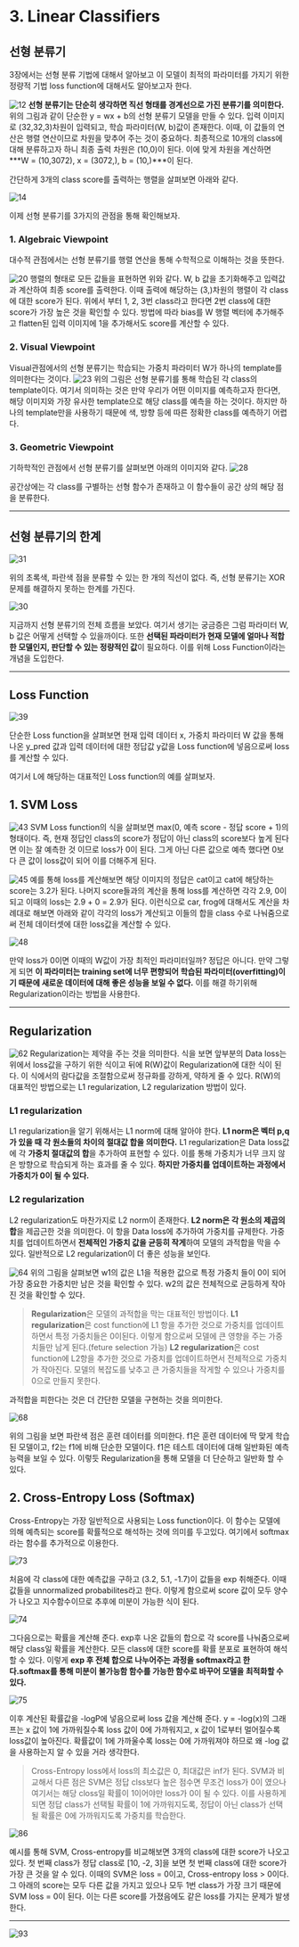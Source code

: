 # 3. Linear Classifiers

## 선형 분류기

3장에서는 선형 분류 기법에 대해서 알아보고 이 모델이 최적의 파라미터를 가지기 위한 정량적 기법 loss function에 대해서도 알아보고자 한다.

![12](./img/498_FA2019_lecture031024_12.jpg)
**선형 분류기는 단순히 생각하면 직선 형태를 경계선으로 가진 분류기를 의미한다.** 위의 그림과 같이 단순한 y = wx + b의 선형 분류기 모델을 만들 수 있다. 입력 이미지로 (32,32,3)차원이 입력되고, 학습 파라미터(W, b)값이 존재한다. 이때, 이 값들의 연산은 행렬 연산이므로 차원을 맞추어 주는 것이 중요하다. 최종적으로 10개의 class에 대해 분류하고자 하니 최종 출력 차원은 (10,0)이 된다. 이에 맞게 차원을 계산하면 ***W = (10,3072), x = (3072,), b = (10,)***이 된다.

간단하게 3개의 class score를 출력하는 행렬을 살펴보면 아래와 같다.

![14](./img/498_FA2019_lecture031024_14.jpg)


이제 선형 분류기를 3가지의 관점을 통해 확인해보자.

### 1. Algebraic Viewpoint

대수적 관점에서는 선형 분류기를 행렬 연산을 통해 수학적으로 이해하는 것을 뜻한다.

![20](./img/498_FA2019_lecture031024_20.jpg)
행렬의 형태로 모든 값들을 표현하면 위와 같다. W, b 값을 초기화해주고 입력값과 계산하여 최종 score를 출력한다. 이때 출력에 해당하는 (3,)차원의 행렬이 각 class에 대한 score가 된다. 위에서 부터 1, 2, 3번 class라고 한다면 2번 class에 대한 score가 가장 높은 것을 확인할 수 있다. 방법에 따라 bias를 W 행렬 벡터에 추가해주고 flatten된 입력 이미지에 1을 추가해서도 score를 계산할 수 있다.


### 2. Visual Viewpoint
Visual관점에서의 선형 분류기는 학습되는 가중치 파라미터 W가 하나의 template를 의미한다는 것이다.
![23](./img/498_FA2019_lecture031024_23.jpg)
위의 그림은 선형 분류기를 통해 학습된 각 class의 template이다. 여기서 의미하는 것은 만약 우리가 어떤 이미지를 예측하고자 한다면, 해당 이미지와 가장 유사한 template으로 해당 class를 예측을 하는 것이다. 하지만 하나의 template만을 사용하기 때문에 색, 방향 등에 따른 정확한 class를 예측하기 어렵다.

### 3. Geometric Viewpoint
기하학적인 관점에서 선형 분류기를 살펴보면 아래의 이미지와 같다.
![28](./img/498_FA2019_lecture031024_28.jpg)

공간상에는 각 class를 구별하는 선형 함수가 존재하고 이 함수들이 공간 상의 해당 점을 분류한다.

---

## 선형 분류기의 한계

![31](./img/498_FA2019_lecture031024_31.jpg)

위의 초록색, 파란색 점을 분류할 수 있는 한 개의 직선이 없다. 즉, 선형 분류기는 XOR 문제를 해결하지 못하는 한계를 가진다.

![30](./img/498_FA2019_lecture031024_30.jpg)


지금까지 선형 분류기의 전체 흐름을 보았다. 여기서 생기는 궁금증은 그럼 파라미터 W, b 값은 어떻게 선택할 수 있을까이다.
또한 **선택된 파라미터가 현재 모델에 얼마나 적합한 모델인지, 판단할 수 있는 정량적인 값**이 필요하다. 이를 위해 Loss Function이라는 개념을 도입한다.

---

## Loss Function

![39](./img/498_FA2019_lecture031024_39.jpg)

단순한 Loss function을 살펴보면 현재 입력 데이터 x, 가중치 파라미터 W 값을 통해 나온 y_pred 값과 입력 데이터에 대한 정답값 y값을 Loss function에 넣음으로써 loss를 계산할 수 있다. 

여기서 L에 해당하는 대표적인 Loss function의 예를 살펴보자.

## 1. SVM Loss

![43](./img/498_FA2019_lecture031024_43.jpg)
SVM Loss function의 식을 살펴보면 max(0, 예측 score - 정답 score + 1)의 형태이다. 즉, 현재 정답인 class의 score가 정답이 아닌 class의 score보다 높게 된다면 이는 잘 예측한 것 이므로 loss가 0이 된다. 그게 아닌 다른 값으로 예측 했다면 0보다 큰 값이 loss값이 되어 이를 더해주게 된다.

![45](./img/498_FA2019_lecture031024_45.jpg)
예를 통해 loss를 계산해보면 해당 이미지의 정답은 cat이고 cat에 해당하는 score는 3.2가 된다. 나머지 score들과의 계산을 통해 loss를 계산하면 각각 2.9, 0이 되고 이때의 loss는 2.9 + 0 = 2.9가 된다. 이런식으로 car, frog에 대해서도 계산을 차례대로 해보면 아래와 같이 각각의 loss가 계산되고 이들의 합을 class 수로 나눠줌으로써 전체 데이터셋에 대한 loss값을 계산할 수 있다.

![48](./img/498_FA2019_lecture031024_48.jpg)

만약 loss가 0이면 이때의 W값이 가장 최적인 파라미터일까? 정답은 아니다. 만약 그렇게 되면 **이 파라미터는 training set에 너무 편향되어 학습된 파라미터(overfitting)이기 때문에 새로운 데이터에 대해 좋은 성능을 보일 수 없다.** 이를 해결 하기위해 Regularization이라는 방법을 사용한다.

---
## Regularization

![62](./img/498_FA2019_lecture031024_62.jpg)
Regularization는 제약을 주는 것을 의미한다. 식을 보면 앞부분의 Data loss는 위에서 loss값을 구하기 위한 식이고 뒤에 R(W)값이 Regularization에 대한 식이 된다. 이 식에서의 람다값을 조절함으로써 정규화를 강하게, 약하게 줄 수 있다. R(W)의 대표적인 방법으로는 L1 regularization, L2 regularization 방법이 있다. 

### L1 regularization

L1 regularization을 알기 위해서는 L1 norm에 대해 알아야 한다. **L1 norm은 벡터 p,q가 있을 때 각 원소들의 차이의 절대값 합을 의미한다.** L1 regularization은 Data loss값에 각 **가중치 절대값의 합**을 추가하여 표현할 수 있다. 이를 통해 가중치가 너무 크지 않은 방향으로 학습되게 하는 효과를 줄 수 있다. **하지만 가중치를 업데이트하는 과정에서 가중치가 0이 될 수 있다.**


### L2 regularization

L2 regularization도 마찬가지로 L2 norm이 존재한다. **L2 norm은 각 원소의 제곱의 합**을 제곱근한 것을 의미한다. 이 항을 Data loss에 추가하여 가중치를 규제한다. 가중치를 업데이트하면서 **전체적인 가중치 값을 균등히 작게**하여 모델의 과적합을 막을 수 있다. 일반적으로 L2 regularization이 더 좋은 성능을 보인다.

![64](img/498_FA2019_lecture031024_64.jpg)
위의 그림을 살펴보면 w1의 값은 L1을 적용한 값으로 특정 가중치 들이 0이 되어 가장 중요한 가중치만 남은 것을 확인할 수 있다. w2의 값은 전체적으로 균등하게 작아진 것을 확인할 수 있다.

> **Regularization**은 모델의 과적합을 막는 대표적인 방법이다. **L1 regularization**은 cost function에 L1 항을 추가한 것으로 가중치를 업데이트 하면서 특정 가중치들은 0이된다. 이렇게 함으로써 모델에 큰 영향을 주는 가중치들만 남게 된다.(feture selection 가능) **L2 regularization**은 cost function에 L2항을 추가한 것으로 가중치를 업데이트하면서 전체적으로 가중치가 작아진다. 모델의 복잡도를 낮추고 큰 가중치들을 작게할 수 있으나 가중치를 0으로 만들지 못한다.

과적합을 피한다는 것은 더 간단한 모델을 구현하는 것을 의미한다.

![68](img/498_FA2019_lecture031024_68.jpg)

위의 그림을 보면 파란색 점은 훈련 데이터를 의미한다. f1은 훈련 데이터에 딱 맞게 학습된 모델이고, f2는 f1에 비해 단순한 모델이다. f1은 테스트 데이터에 대해 일반화된 예측 능력을 보일 수 있다. 이렇듯 Regularization을 통해 모델을 더 단순하고 일반화 할 수 있다.

## 2. Cross-Entropy Loss (Softmax)
Cross-Entropy는 가장 일반적으로 사용되는 Loss function이다. 이 함수는 모델에 의해 예측되는 score를 확률적으로 해석하는 것에 의미를 두고있다. 여기에서 softmax라는 함수를 추가적으로 이용한다.

![73](./img/498_FA2019_lecture031024_73.jpg)

처음에 각 class에 대한 예측값을 구하고 (3.2, 5.1, -1.7)이 값들을 exp 취해준다. 이때 값들을 unnormalized probabilites라고 한다. 이렇게 함으로써 score 값이 모두 양수가 나오고 지수함수이므로 추후에 미분이 가능한 식이 된다.

![74](./img/498_FA2019_lecture031024_74.jpg)

그다음으로는 확률을 계산해 준다. exp후 나온 값들의 합으로 각 score를 나눠줌으로써 해당 class일 확률을 계산한다. 모든 class에 대한 score를 확률 분포로 표현하여 해석할 수 있다. 이렇게 **exp 후 전체 합으로 나누어주는 과정을 softmax라고  한다.softmax를 통해 미분이 불가능함 함수를 가능한 함수로 바꾸어 모델을 최적화할 수 있다.**

![75](./img/498_FA2019_lecture031024_75.jpg)

이후 계산된 확률값을 -logP에 넣음으로써 loss 값을 계산해 준다. y = -log(x)의 그래프는 x 값이 1에 가까워질수록 loss 값이 0에 가까워지고, x 값이 1로부터 멀어질수록 loss값이 높아진다. 확률값이 1에 가까울수록 loss는 0에 가까워져야 하므로 왜 -log 값을 사용하는지 알 수 있을 거라 생각한다.

>Cross-Entropy loss에서 loss의 최소값은 0, 최대값은 inf가 된다. SVM과 비교해서 다른 점은 SVM은 정답 clss보다 높은 점수면 무조건 loss가 0이 였으나 여기서는 해당 closs일 확률이 1이어야만 loss가 0이 될 수 있다. 이를 사용하게 되면 정답 class가 선택될 확률이 1에 가까워지도록, 정답이 아닌 class가 선택될 확률은 0에 가까워지도록 가중치를 학습한다.

![86](./img/498_FA2019_lecture031024_86.jpg)

예시를 통해 SVM, Cross-entropy를 비교해보면 3개의 class에 대한 score가 나오고 있다. 첫 번째 class가 정답 class로 [10, -2, 3]을 보면 첫 번째 class에 대한 score가 가장 큰 것을 알 수 있다. 이때의 SVM은 loss = 0이고, Cross-entropy loss > 0이다. 그 아래의 score는 모두 다른 값을 가지고 있으나 모두 1번 class가 가장 크기 때문에  SVM loss = 0이 된다. 이는 다른 score를 가졌음에도 같은 loss를 가지는 문제가 발생한다.

---

![93](./img/498_FA2019_lecture031024_93.jpg)
